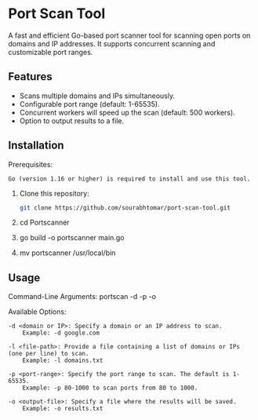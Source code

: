 # Port Scan Tool

A fast and efficient Go-based port scanner tool for scanning open ports on domains and IP addresses. It supports concurrent scanning and customizable port ranges.

## Features
- Scans multiple domains and IPs simultaneously.
- Configurable port range (default: 1-65535).
- Concurrent workers will speed up the scan (default: 500 workers).
- Option to output results to a file.

## Installation
Prerequisites:

    Go (version 1.16 or higher) is required to install and use this tool.
    
1. Clone this repository:
   ```bash
   git clone https://github.com/sourabhtomar/port-scan-tool.git
2. cd Portscanner

3. go build -o portscanner main.go


4. mv portscanner /usr/local/bin
## Usage

Command-Line Arguments:
portscan -d <domain or IP> -p <port-range> -o <output-file>

Available Options:

    -d <domain or IP>: Specify a domain or an IP address to scan.
        Example: -d google.com

    -l <file-path>: Provide a file containing a list of domains or IPs (one per line) to scan.
        Example: -l domains.txt

    -p <port-range>: Specify the port range to scan. The default is 1-65535.
        Example: -p 80-1000 to scan ports from 80 to 1000.

    -o <output-file>: Specify a file where the results will be saved.
        Example: -o results.txt
